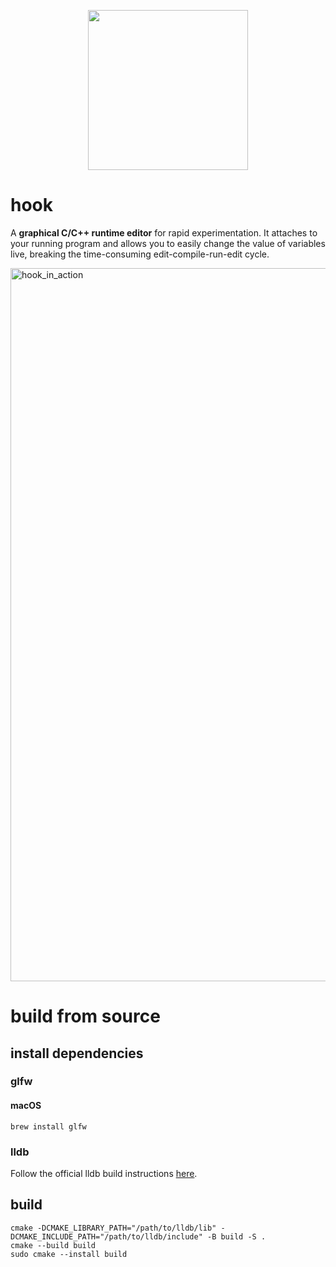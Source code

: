 <p align="center">
  <img width="256" height="256" src="https://github.com/abolinsky/hook/assets/5623716/6dcca51d-8cd3-4e87-b2f9-59be47c76def"/>
</p>

# hook
A **graphical C/C++ runtime editor** for rapid experimentation. It attaches to your running program and allows you to easily change the value of variables live, breaking the time-consuming edit-compile-run-edit cycle.

<img width="1141" alt="hook_in_action" src="https://github.com/abolinsky/hook/assets/5623716/0f699866-4934-4e79-991b-07e6579bed36">

# build from source
## install dependencies
### glfw
#### macOS
```
brew install glfw
```

### lldb
Follow the official lldb build instructions [here](https://lldb.llvm.org/resources/build.html).

## build
```
cmake -DCMAKE_LIBRARY_PATH="/path/to/lldb/lib" -DCMAKE_INCLUDE_PATH="/path/to/lldb/include" -B build -S .
cmake --build build
sudo cmake --install build
```